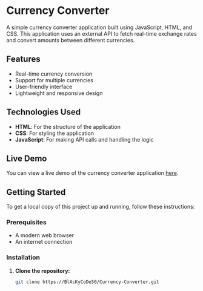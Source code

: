 # Currency Converter

A simple currency converter application built using JavaScript, HTML, and CSS. This application uses an external API to fetch real-time exchange rates and convert amounts between different currencies.

## Features

- Real-time currency conversion
- Support for multiple currencies
- User-friendly interface
- Lightweight and responsive design

## Technologies Used

- **HTML**: For the structure of the application
- **CSS**: For styling the application
- **JavaScript**: For making API calls and handling the logic

## Live Demo

You can view a live demo of the currency converter application [here](URL_TO_YOUR_DEPLOYED_APP).

## Getting Started

To get a local copy of this project up and running, follow these instructions:

### Prerequisites

- A modern web browser
- An internet connection

### Installation

1. **Clone the repository:**

   ```bash
   git clone https://BlAcKyCoDe50/Currency-Converter.git
